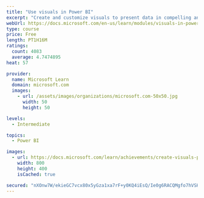 ```yaml
---
title: "Use visuals in Power BI"
excerpt: "Create and customize visuals to present data in compelling and insightful ways."
webUrl: https://docs.microsoft.com/en-us/learn/modules/visuals-in-power-bi/
type: course
price: Free
length: PT1H16M
ratings:
  count: 4083
  average: 4.7474895
heat: 57

provider:
  name: Microsoft Learn
  domain: microsoft.com
  images:
    - url: /assets/images/organizations/microsoft.com-50x50.jpg
      width: 50
      height: 50

levels:
  - Intermediate

topics:
  - Power BI

images:
  - url: https://docs.microsoft.com/learn/achievements/create-visuals-power-bi-desktop-social.png
    width: 800
    height: 400
    isCached: true

secured: "nXOnw7W/ekieGC7vcx80x5yGza1xa7rF+y0KQ4iEsQ/Ie0g6RACQMgfo7hVSH2NRQwSpxFiQrFJhCyUJCaGKSEa6w7mVk/v9vpMXxswCJOoSgcxTFimL99QwJKXnbNqU9st20I5v/6pIaUkfWuLf46P8t+eYJP6uwgycCmDNYPxfujDFcE3g4dy9b9lw9qgGwxBop5+IUoQ+8P+68jaw+mZ+Av6Svtu7VItNvrCN3Er8AN5rNd3qLgWO9yKYpRf2Qj9IZnPIeZfJuvWMyFkSp7+DdzdEaolxYkAQ5hZHCQ+WYOFPEiONoe/kuL8oWcLtrbQu4dR4eEfeN0ze4RSwuHsMc+N8TneNYKNNb4H8jTpMUPk9EhIubjU6jzV86Skd6bGE0AtPvXZ9sS23MS4ah//ObDKgNYMJauhjgHMYLz8=;HGcG/yT0QSpuaU1JltyQZQ=="
---
```


